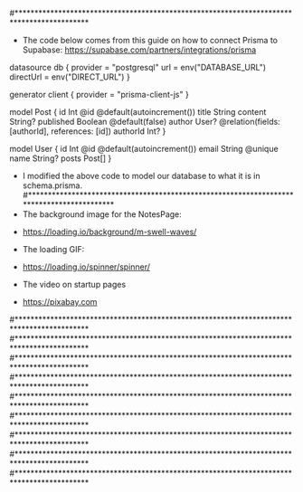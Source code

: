 #******************************************************************************************
* The code below comes from this guide on how to connect Prisma to Supabase:
https://supabase.com/partners/integrations/prisma

datasource db {
  provider          = "postgresql"
  url               = env("DATABASE_URL")
  directUrl         = env("DIRECT_URL")
}

generator client {
  provider = "prisma-client-js"
}

model Post {
  id        Int     @id @default(autoincrement())
  title     String
  content   String?
  published Boolean @default(false)
  author    User?   @relation(fields: [authorId], references: [id])
  authorId  Int?
}

model User {
  id    Int     @id @default(autoincrement())
  email String  @unique
  name  String?
  posts Post[]
}
* I modified the above code to model our database to what it is in schema.prisma.
#******************************************************************************************
* The background image for the NotesPage:
- https://loading.io/background/m-swell-waves/

* The loading GIF:
- https://loading.io/spinner/spinner/

* The video on startup pages
- https://pixabay.com

#******************************************************************************************
#******************************************************************************************
#******************************************************************************************
#******************************************************************************************
#******************************************************************************************
#******************************************************************************************
#******************************************************************************************
#******************************************************************************************
#******************************************************************************************

